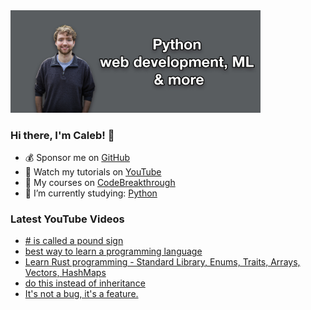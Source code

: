 <img src="github-cover-photo-my-face.jpg" width="400px" />

### Hi there, I'm Caleb! 🍛

- 💰 Sponsor me on [GitHub](https://github.com/sponsors/CalebCurry)
- 🎥 Watch my tutorials on [YouTube](https://www.youtube.com/calebthevideomaker2)
- 📗 My courses on [CodeBreakthrough](https://www.codebreakthrough.com)
- 🤔 I’m currently studying: [Python](https://www.youtube.com/watch?v=s3IvdkCq2_c&t=4254s)

### Latest YouTube Videos
<!-- YOUTUBE:START -->
- [# is called a pound sign](https://www.youtube.com/watch?v=baSUNLu_jQ4)
- [best way to learn a programming language](https://www.youtube.com/watch?v=wW0DRlHWyis)
- [Learn Rust programming - Standard Library, Enums, Traits, Arrays, Vectors, HashMaps](https://www.youtube.com/watch?v=XCUOvO1sqIE)
- [do this instead of inheritance](https://www.youtube.com/watch?v=bffL82VoO7A)
- [It&#39;s not a bug, it&#39;s a feature.](https://www.youtube.com/watch?v=_2V33tl83zM)
<!-- YOUTUBE:END -->
